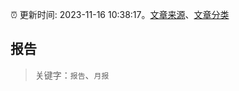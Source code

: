 :alarm_clock: 更新时间: 2023-11-16 10:38:17。[文章来源](/README.md)、[文章分类](/TAGS.md)

## 报告


> 关键字：`报告`、`月报`



